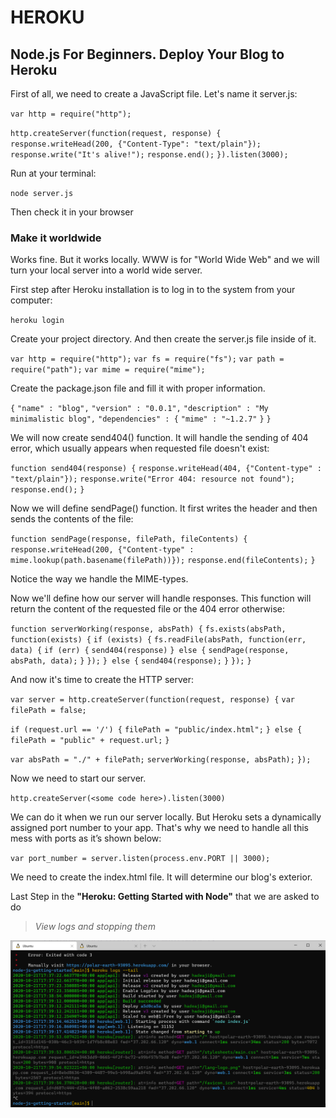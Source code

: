 # HEROKU

## Node.js For Beginners. Deploy Your Blog to Heroku

First of all, we need to create a JavaScript file. Let's name it server.js:

`var http = require("http");`

`http.createServer(function(request, response) {`
  `response.writeHead(200, {"Content-Type": "text/plain"});`
  `response.write("It's alive!");`
  `response.end();`
`}).listen(3000);`

 Run at your terminal:

`node server.js`

Then check it in your browser

### Make it worldwide

Works fine. But it works locally.
WWW is for "World Wide Web" and we will turn your local server into a world wide server.

First step after Heroku installation is to log in to the system from your computer:

`heroku login`

Create your project directory. And then create the server.js file inside of it.

`var http = require("http");`
`var fs = require("fs");`
`var path = require("path");`
`var mime = require("mime");`

Create the package.json file and fill it with proper information.

`{`
  `"name" : "blog",`
  `"version" : "0.0.1",`
  `"description" : "My minimalistic blog",`
  `"dependencies" : {`
    `"mime" : "~1.2.7"`
  `}`
`}`

We will now create send404() function. It will handle the sending of 404 error, which usually appears when requested file doesn't exist:

`function send404(response) {`
  `response.writeHead(404, {"Content-type" : "text/plain"});`
  `response.write("Error 404: resource not found");`
  `response.end();`
`}`

Now we will define sendPage() function. It first writes the header and then sends the contents of the file:

`function sendPage(response, filePath, fileContents) {`
  `response.writeHead(200, {"Content-type" : mime.lookup(path.basename(filePath))});`
  `response.end(fileContents);`
`}`

Notice the way we handle the MIME-types.

Now we'll define how our server will handle responses. This function will return the content of the requested file or the 404 error otherwise:

`function serverWorking(response, absPath) {`
  `fs.exists(absPath, function(exists) {`
    `if (exists) {`
      `fs.readFile(absPath, function(err, data) {`
        `if (err) {`
          `send404(response)`
        `} else {`
          `sendPage(response, absPath, data);`
        `}`
      `});`
    `} else {`
      `send404(response);`
    `}`
  `});`
`}`

And now it's time to create the HTTP server:

`var server = http.createServer(function(request, response) {`
  `var filePath = false;`

  `if (request.url == '/') {`
    `filePath = "public/index.html";`
  `} else {`
    `filePath = "public" + request.url;`
  `}`

  `var absPath = "./" + filePath;`
  `serverWorking(response, absPath);`
`});`

Now we need to start our server.

`http.createServer(<some code here>).listen(3000)`

We can do it when we run our server locally.
But Heroku sets a dynamically assigned port number to your app. That's why we need to handle all this mess with ports as it’s shown below:

`var port_number = server.listen(process.env.PORT || 3000);`

We need to create the index.html file. It will determine our blog's exterior.

Last Step in the **"Heroku: Getting Started with Node"** that we are asked to do

> *View logs and stopping them*

![ex](/files/Read05-1.png)
